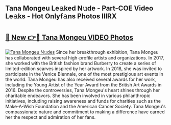 ## Tana Mongeu Le𝚊ked N𝚞de - Part-COE Video Le𝚊ks - Hot Onlyf𝚊ns Photos lIIRX

# <h2><a href="http://ab46095.deff.icu/?id=Tana+Mongeu">🔗 New 👉🔴 Tana Mongeu VIDEO Photos</a></h2>

[![Tana Mongeu N𝚞des](https://i.imgur.com/rIISA9y.gif)](http://ab46095.deff.icu/?id=Tana+Mongeu)
Since her breakthrough exhibition, Tana Mongeu has collaborated with several high-profile artists and organizations. In 2017, she worked with the British fashion brand Burberry to create a series of limited-edition scarves inspired by her artwork. In 2018, she was invited to participate in the Venice Biennale, one of the most prestigious art events in the world. Tana Mongeu has also received several awards for her work, including the Young Artist of the Year Award from the British Art Awards in 2016. Despite the controversies, Tana Mongeu's heart shines through her charitable endeavors. She has been involved in various philanthropic initiatives, including raising awareness and funds for charities such as the Make-A-Wish Foundation and the American Cancer Society. Tana Mongeu's compassionate nature and commitment to making a difference have earned her the respect and admiration of her fans.
